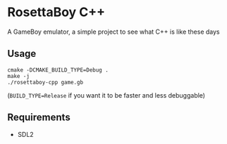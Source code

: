 RosettaBoy C++
==============
A GameBoy emulator, a simple project to see what C++ is like these days

Usage
-----
```
cmake -DCMAKE_BUILD_TYPE=Debug .
make -j
./rosettaboy-cpp game.gb
```

(`BUILD_TYPE=Release` if you want it to be faster and less debuggable)

Requirements
------------
- SDL2
